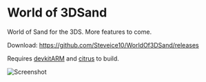 # World of 3DSand

World of Sand for the 3DS. More features to come.

Download: https://github.com/Steveice10/WorldOf3DSand/releases

Requires [devkitARM](http://sourceforge.net/projects/devkitpro/files/devkitARM/) and [citrus](https://github.com/Steveice10/citrus) to build.

![Screenshot](http://i.imgur.com/aUOgv8L.png)
